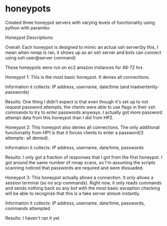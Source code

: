 # honeypots
Created three honeypot servers with varying levels of functionality using python with paramiko 


Honeypot Descriptions: 

Overall: Each honeypot is designed to mimic an actual ssh server(by this, I mean when nmap is ran, it shows up as an ssh server and bots can connect using ssh user@server command)

These honeypots were run on ec2 amazon instances for 48-72 hrs


Honeypot 1: 
  This is the most basic honeypot. It denies all connections. 
  
  Information it collects: IP address, username, date/time (and inadvertently- passwords)
  
  Results: One thing I didn't expect is that even though it's set up to not request password attempts, the clients were able to use flags in their ssh commands to try to enter passwords anyways. I actually got more password attempt data from this honeypot than I did from HP2. 
  
  
Honeypot 2: 
  This honeypot also denies all connections. The only additional functionality from HP1 is that it forces clients to enter a password(3 attempts- all denied).
  
  Information it collects: IP address, username, date/time, passwords
  
  Results: I only got a fraction of responses that I got from the first honeypot. I got around the same number of nmap scans, so I'm assuming the scripts scanning noticed that passwords are required and were dissuaded. 
  
  
Honeypot 3: 
  This honeypot actually allows a connection. It only allows a session terminal (so no scp commands). Right now, it only reads commands and sends nothing back so any bot with the most basic exception checking will be able to recognize that this is a fake server almost instantly. 
 
  Information it collects: IP address, username, date/time, passwords, commands attempted
  
  Results: I haven't ran it yet
